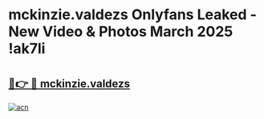 # mckinzie.valdezs Onlyfans Leaked - New Video & Photos March 2025 !ak7li

# <h2><a href="https://2pxkcv.iuczelnia.edu.pl?title=mckinzie.valdezs&ref=ak7li">🔗👉 🔴 mckinzie.valdezs</a></h2>

[![acn](https://github.com/user-attachments/assets/0f9c940e-d8b0-45ae-aac7-cd30a18b3e1c)](https://2pxkcv.iuczelnia.edu.pl?title=mckinzie.valdezs&ref=ak7li)


